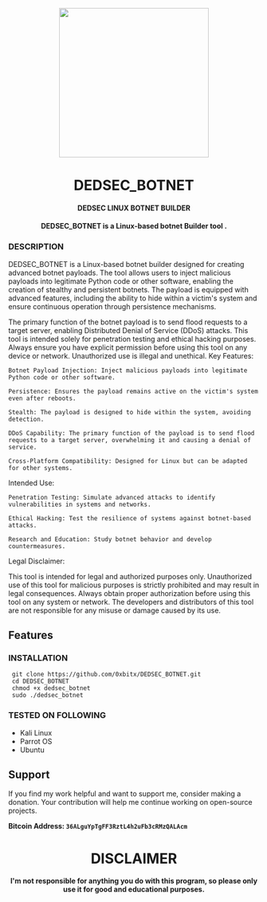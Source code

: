 <p align="center">
<img src="https://media1.giphy.com/media/7CvPkkkpqkic7J8JMC/200w.webp?cid=ecf05e47nsy9v0zj1k1xjv3xfgpkp9vqjk1pewwixrmx2njr&ep=v1_gifs_related&rid=200w.webp&ct=g", width="300", height="300">
</p>

<h1 align="center"> DEDSEC_BOTNET </h1>
<h4 align="center"> DEDSEC LINUX BOTNET BUILDER</h4>
<h4 align="center"> DEDSEC_BOTNET is a Linux-based botnet Builder tool .</h4>

### DESCRIPTION

DEDSEC_BOTNET is a Linux-based botnet builder designed for creating advanced botnet payloads. The tool allows users to inject malicious payloads into legitimate Python code or other software, enabling the creation of stealthy and persistent botnets. The payload is equipped with advanced features, including the ability to hide within a victim's system and ensure continuous operation through persistence mechanisms.

The primary function of the botnet payload is to send flood requests to a target server, enabling Distributed Denial of Service (DDoS) attacks. This tool is intended solely for penetration testing and ethical hacking purposes. Always ensure you have explicit permission before using this tool on any device or network. Unauthorized use is illegal and unethical.
Key Features:

    Botnet Payload Injection: Inject malicious payloads into legitimate Python code or other software.

    Persistence: Ensures the payload remains active on the victim's system even after reboots.

    Stealth: The payload is designed to hide within the system, avoiding detection.

    DDoS Capability: The primary function of the payload is to send flood requests to a target server, overwhelming it and causing a denial of service.

    Cross-Platform Compatibility: Designed for Linux but can be adapted for other systems.

Intended Use:

    Penetration Testing: Simulate advanced attacks to identify vulnerabilities in systems and networks.

    Ethical Hacking: Test the resilience of systems against botnet-based attacks.

    Research and Education: Study botnet behavior and develop countermeasures.

Legal Disclaimer:

This tool is intended for legal and authorized purposes only. Unauthorized use of this tool for malicious purposes is strictly prohibited and may result in legal consequences. Always obtain proper authorization before using this tool on any system or network. The developers and distributors of this tool are not responsible for any misuse or damage caused by its use.
## Features

### INSTALLATION
     git clone https://github.com/0xbitx/DEDSEC_BOTNET.git
     cd DEDSEC_BOTNET
     chmod +x dedsec_botnet
     sudo ./dedsec_botnet

### TESTED ON FOLLOWING
* Kali Linux 
* Parrot OS 
* Ubuntu

## Support

If you find my work helpful and want to support me, consider making a donation. Your contribution will help me continue working on open-source projects.

**Bitcoin Address: `36ALguYpTgFF3RztL4h2uFb3cRMzQALAcm`**
   
<h1 align="center"> DISCLAIMER </h1>

<h4 align="center">I'm not responsible for anything you do with this program, so please only use it for good and educational purposes. </h4>

